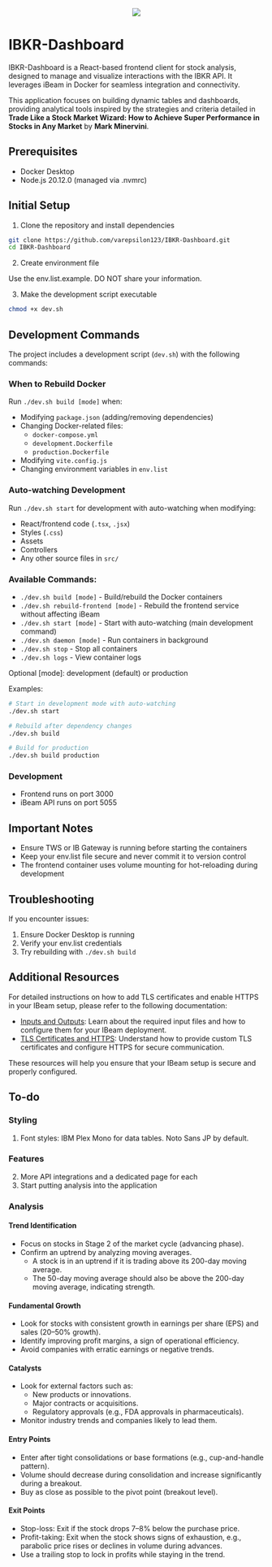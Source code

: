 <p align="center">
    <a href="https://opensource.org/licenses/Apache-2.0">
        <img src="https://img.shields.io/badge/License-Apache%202.0-blue.svg"/> 
    </a>
</p>

# IBKR-Dashboard
IBKR-Dashboard is a React-based frontend client for stock analysis, designed to manage and visualize interactions with the IBKR API. It leverages iBeam in Docker for seamless integration and connectivity.

This application focuses on building dynamic tables and dashboards, providing analytical tools inspired by the strategies and criteria detailed in **Trade Like a Stock Market Wizard: How to Achieve Super Performance in Stocks in Any Market** by **Mark Minervini**.

## Prerequisites
- Docker Desktop
- Node.js 20.12.0 (managed via .nvmrc)

## Initial Setup

1. Clone the repository and install dependencies
```bash
git clone https://github.com/varepsilon123/IBKR-Dashboard.git
cd IBKR-Dashboard
```

2. Create environment file

Use the env.list.example. DO NOT share your information.

3. Make the development script executable
```bash
chmod +x dev.sh
```

## Development Commands

The project includes a development script (`dev.sh`) with the following commands:

### When to Rebuild Docker

Run `./dev.sh build [mode]` when:
- Modifying `package.json` (adding/removing dependencies)
- Changing Docker-related files:
  - `docker-compose.yml`
  - `development.Dockerfile`
  - `production.Dockerfile`
- Modifying `vite.config.js`
- Changing environment variables in `env.list`

### Auto-watching Development

Run `./dev.sh start` for development with auto-watching when modifying:
- React/frontend code (`.tsx`, `.jsx`)
- Styles (`.css`)
- Assets
- Controllers
- Any other source files in `src/`

### Available Commands:
- `./dev.sh build [mode]` - Build/rebuild the Docker containers
- `./dev.sh rebuild-frontend [mode]` - Rebuild the frontend service without affecting iBeam
- `./dev.sh start [mode]` - Start with auto-watching (main development command)
- `./dev.sh daemon [mode]` - Run containers in background
- `./dev.sh stop` - Stop all containers
- `./dev.sh logs` - View container logs

Optional [mode]: development (default) or production

Examples:
```bash
# Start in development mode with auto-watching
./dev.sh start

# Rebuild after dependency changes
./dev.sh build

# Build for production
./dev.sh build production
```

### Development
- Frontend runs on port 3000
- iBeam API runs on port 5055

## Important Notes

- Ensure TWS or IB Gateway is running before starting the containers
- Keep your env.list file secure and never commit it to version control
- The frontend container uses volume mounting for hot-reloading during development

## Troubleshooting

If you encounter issues:
1. Ensure Docker Desktop is running
2. Verify your env.list credentials
3. Try rebuilding with `./dev.sh build`

## Additional Resources

For detailed instructions on how to add TLS certificates and enable HTTPS in your IBeam setup, please refer to the following documentation:

- [Inputs and Outputs](https://github.com/Voyz/ibeam/wiki/Inputs-And-Outputs): Learn about the required input files and how to configure them for your IBeam deployment.
- [TLS Certificates and HTTPS](https://github.com/Voyz/ibeam/wiki/TLS-Certificates-and-HTTPS): Understand how to provide custom TLS certificates and configure HTTPS for secure communication.

These resources will help you ensure that your IBeam setup is secure and properly configured.

## To-do

### Styling
1. Font styles: IBM Plex Mono for data tables. Noto Sans JP by default.

### Features
2. More API integrations and a dedicated page for each
3. Start putting analysis into the application

### Analysis
#### Trend Identification
- Focus on stocks in Stage 2 of the market cycle (advancing phase).
- Confirm an uptrend by analyzing moving averages.
  - A stock is in an uptrend if it is trading above its 200-day moving average.
  - The 50-day moving average should also be above the 200-day moving average, indicating strength.

#### Fundamental Growth
- Look for stocks with consistent growth in earnings per share (EPS) and sales (20–50% growth).
- Identify improving profit margins, a sign of operational efficiency.
- Avoid companies with erratic earnings or negative trends.

#### Catalysts
- Look for external factors such as:
  - New products or innovations.
  - Major contracts or acquisitions.
  - Regulatory approvals (e.g., FDA approvals in pharmaceuticals).
- Monitor industry trends and companies likely to lead them.

#### Entry Points
- Enter after tight consolidations or base formations (e.g., cup-and-handle pattern).
- Volume should decrease during consolidation and increase significantly during a breakout.
- Buy as close as possible to the pivot point (breakout level).

#### Exit Points
- Stop-loss: Exit if the stock drops 7–8% below the purchase price.
- Profit-taking: Exit when the stock shows signs of exhaustion, e.g., parabolic price rises or declines in volume during advances.
- Use a trailing stop to lock in profits while staying in the trend.